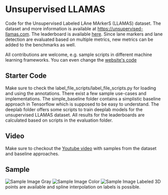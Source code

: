 # Unsupervised LLAMAS
Code for the Unsupervised Labeled LAne MArkerS (LLAMAS) dataset. The dataset and more information is available at https://unsupervised-llamas.com. 
The leaderboard is available [here](https://unsupervised-llamas.com/llamas/benchmarks). Since lane markers and lane detection are evaluated based on multiple metrics, new metrics can be added to the benchmarks as well.

All contributions are welcome, e.g. sample scripts in different machine learning frameworks.  You can even change the [website's code](https://github.com/karstenBehrendt/benchmarks_website/tree/master/benchmarks/llamas)

## Starter Code
Make sure to check the label_file_scripts/label_file_scripts.py for loading and using the annotations. There exist a few sample use-cases and implementations.
The simple_baseline folder contains a simplistic baseline approach in Tensorflow which is supposed to be easy to understand.
The deeplab folder offers some scripts to train deeplab models for the unsupervised LLAMAS dataset.
All results for the leaderboards are calculated based on scripts in the evaluation folder.

## Video
Make sure to checkout the [Youtube video](https://youtu.be/kp0qz8PuXxA) with samples from the dataset and baseline approaches.

## Sample

![Sample Image Gray](https://github.com/karstenbehrendt/unsupervised_llamas/blob/master/samples/sample_gray.jpg) ![Sample Image Color](https://github.com/karstenbehrendt/unsupervised_llamas/blob/master/samples/sample_color.jpg)
![Sample Image Labeled](https://github.com/karstenbehrendt/unsupervised_llamas/blob/master/samples/sample_labeled.jpg)
3D points are available and spline interpolation on labels is possible.
